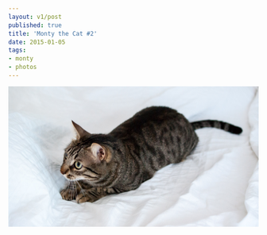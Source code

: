 ```yaml
---
layout: v1/post
published: true
title: 'Monty the Cat #2'
date: 2015-01-05
tags:
- monty
- photos
---
```

<img class="img-responsive" src="/assets/150105/montythecat.jpg" alt="Monty The Cat #2" />